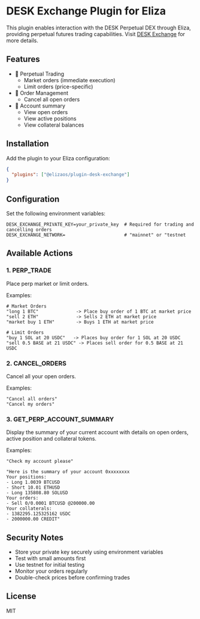 # DESK Exchange Plugin for Eliza

This plugin enables interaction with the DESK Perpetual DEX through Eliza, providing perpetual futures trading capabilities. Visit [DESK Exchange](https://desk.exchange/) for more details.

## Features

- 💱 Perpetual Trading
  - Market orders (immediate execution)
  - Limit orders (price-specific)
- 🔄 Order Management
  - Cancel all open orders
- 🏦 Account summary
  - View open orders
  - View active positions
  - View collateral balances

## Installation

Add the plugin to your Eliza configuration:

```json
{
  "plugins": ["@elizaos/plugin-desk-exchange"]
}
```

## Configuration

Set the following environment variables:

```env
DESK_EXCHANGE_PRIVATE_KEY=your_private_key  # Required for trading and cancelling orders
DESK_EXCHANGE_NETWORK=                      # "mainnet" or "testnet
```

## Available Actions

### 1. PERP_TRADE

Place perp market or limit orders.

Examples:

```
# Market Orders
"long 1 BTC"              -> Place buy order of 1 BTC at market price
"sell 2 ETH"              -> Sells 2 ETH at market price
"market buy 1 ETH"        -> Buys 1 ETH at market price

# Limit Orders
"buy 1 SOL at 20 USDC"   -> Places buy order for 1 SOL at 20 USDC
"sell 0.5 BASE at 21 USDC" -> Places sell order for 0.5 BASE at 21 USDC
```

### 2. CANCEL_ORDERS

Cancel all your open orders.

Examples:

```
"Cancel all orders"
"Cancel my orders"
```

### 3. GET_PERP_ACCOUNT_SUMMARY

Display the summary of your current account with details on open orders, active position and collateral tokens.

Examples:

```
"Check my account please"

"Here is the summary of your account 0xxxxxxxx
Your positions:
- Long 1.0039 BTCUSD
- Short 10.01 ETHUSD
- Long 135808.80 SOLUSD
Your orders:
- Sell 0/0.0001 BTCUSD @200000.00
Your collaterals:
- 1382295.125325162 USDC
- 2000000.00 CREDIT"
```

## Security Notes

- Store your private key securely using environment variables
- Test with small amounts first
- Use testnet for initial testing
- Monitor your orders regularly
- Double-check prices before confirming trades

## License

MIT
